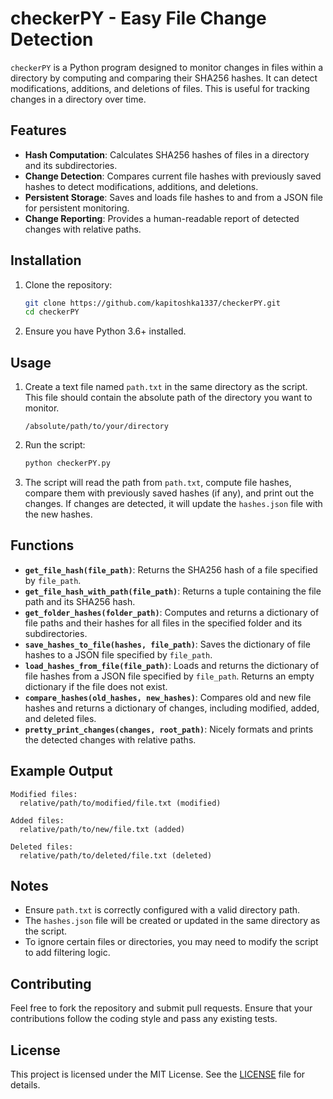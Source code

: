# checkerPY - Easy File Change Detection

`checkerPY` is a Python program designed to monitor changes in files within a directory by computing and comparing their SHA256 hashes. It can detect modifications, additions, and deletions of files. This is useful for tracking changes in a directory over time.

## Features

- **Hash Computation**: Calculates SHA256 hashes of files in a directory and its subdirectories.
- **Change Detection**: Compares current file hashes with previously saved hashes to detect modifications, additions, and deletions.
- **Persistent Storage**: Saves and loads file hashes to and from a JSON file for persistent monitoring.
- **Change Reporting**: Provides a human-readable report of detected changes with relative paths.

## Installation

1. Clone the repository:

    ```bash
    git clone https://github.com/kapitoshka1337/checkerPY.git
    cd checkerPY
    ```

2. Ensure you have Python 3.6+ installed.

## Usage

1. Create a text file named `path.txt` in the same directory as the script. This file should contain the absolute path of the directory you want to monitor.

    ```text
    /absolute/path/to/your/directory
    ```

2. Run the script:

    ```bash
    python checkerPY.py
    ```

3. The script will read the path from `path.txt`, compute file hashes, compare them with previously saved hashes (if any), and print out the changes. If changes are detected, it will update the `hashes.json` file with the new hashes.

## Functions

- **`get_file_hash(file_path)`**: Returns the SHA256 hash of a file specified by `file_path`.
- **`get_file_hash_with_path(file_path)`**: Returns a tuple containing the file path and its SHA256 hash.
- **`get_folder_hashes(folder_path)`**: Computes and returns a dictionary of file paths and their hashes for all files in the specified folder and its subdirectories.
- **`save_hashes_to_file(hashes, file_path)`**: Saves the dictionary of file hashes to a JSON file specified by `file_path`.
- **`load_hashes_from_file(file_path)`**: Loads and returns the dictionary of file hashes from a JSON file specified by `file_path`. Returns an empty dictionary if the file does not exist.
- **`compare_hashes(old_hashes, new_hashes)`**: Compares old and new file hashes and returns a dictionary of changes, including modified, added, and deleted files.
- **`pretty_print_changes(changes, root_path)`**: Nicely formats and prints the detected changes with relative paths.

## Example Output

```
Modified files:
  relative/path/to/modified/file.txt (modified)

Added files:
  relative/path/to/new/file.txt (added)

Deleted files:
  relative/path/to/deleted/file.txt (deleted)
```

## Notes

- Ensure `path.txt` is correctly configured with a valid directory path.
- The `hashes.json` file will be created or updated in the same directory as the script.
- To ignore certain files or directories, you may need to modify the script to add filtering logic.

## Contributing

Feel free to fork the repository and submit pull requests. Ensure that your contributions follow the coding style and pass any existing tests.

## License

This project is licensed under the MIT License. See the [LICENSE](LICENSE) file for details.
